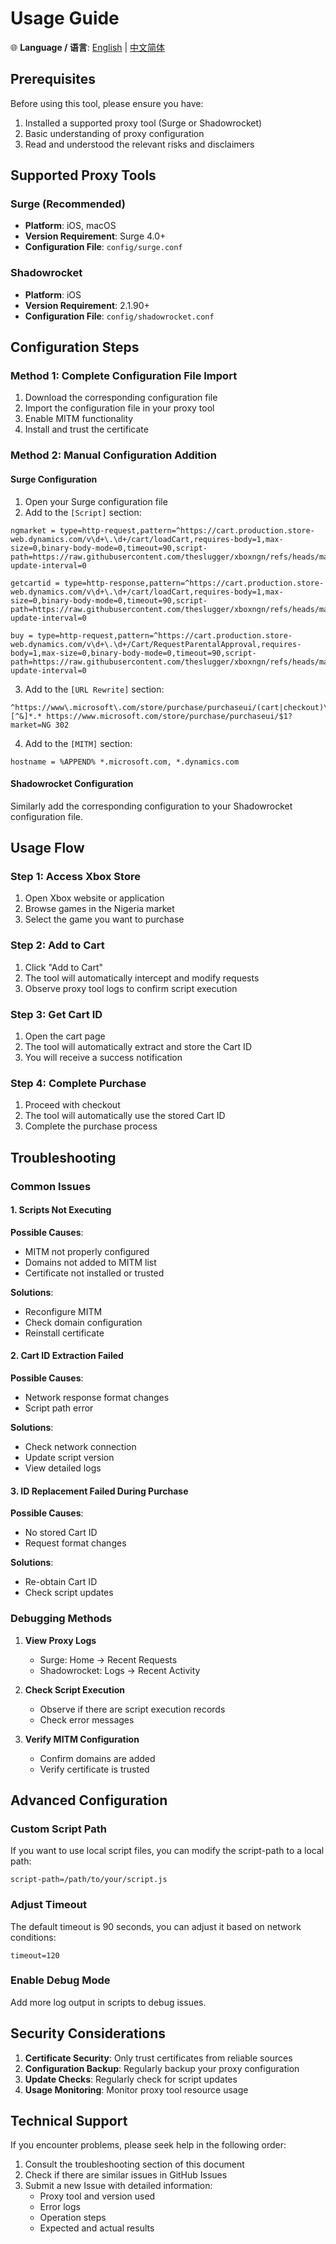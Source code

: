 # Usage Guide

🌐 **Language / 语言**: [English](USAGE_EN.md) | [中文简体](USAGE.md)

## Prerequisites

Before using this tool, please ensure you have:

1. Installed a supported proxy tool (Surge or Shadowrocket)
2. Basic understanding of proxy configuration
3. Read and understood the relevant risks and disclaimers

## Supported Proxy Tools

### Surge (Recommended)
- **Platform**: iOS, macOS  
- **Version Requirement**: Surge 4.0+
- **Configuration File**: `config/surge.conf`

### Shadowrocket
- **Platform**: iOS
- **Version Requirement**: 2.1.90+
- **Configuration File**: `config/shadowrocket.conf`

## Configuration Steps

### Method 1: Complete Configuration File Import

1. Download the corresponding configuration file
2. Import the configuration file in your proxy tool
3. Enable MITM functionality
4. Install and trust the certificate

### Method 2: Manual Configuration Addition

#### Surge Configuration

1. Open your Surge configuration file
2. Add to the `[Script]` section:
```
ngmarket = type=http-request,pattern=^https://cart.production.store-web.dynamics.com/v\d+\.\d+/cart/loadCart,requires-body=1,max-size=0,binary-body-mode=0,timeout=90,script-path=https://raw.githubusercontent.com/theslugger/xboxngn/refs/heads/main/xboxng/ngmarket.js,script-update-interval=0

getcartid = type=http-response,pattern=^https://cart.production.store-web.dynamics.com/v\d+\.\d+/cart/loadCart,requires-body=1,max-size=0,binary-body-mode=0,timeout=90,script-path=https://raw.githubusercontent.com/theslugger/xboxngn/refs/heads/main/xboxng/getcartid.js,script-update-interval=0

buy = type=http-request,pattern=^https://cart.production.store-web.dynamics.com/v\d+\.\d+/Cart/RequestParentalApproval,requires-body=1,max-size=0,binary-body-mode=0,timeout=90,script-path=https://raw.githubusercontent.com/theslugger/xboxngn/refs/heads/main/xboxng/buy.js,script-update-interval=0
```

3. Add to the `[URL Rewrite]` section:
```
^https://www\.microsoft\.com/store/purchase/purchaseui/(cart|checkout)\?.*market=[^&]*.* https://www.microsoft.com/store/purchase/purchaseui/$1?market=NG 302
```

4. Add to the `[MITM]` section:
```
hostname = %APPEND% *.microsoft.com, *.dynamics.com
```

#### Shadowrocket Configuration

Similarly add the corresponding configuration to your Shadowrocket configuration file.

## Usage Flow

### Step 1: Access Xbox Store
1. Open Xbox website or application
2. Browse games in the Nigeria market
3. Select the game you want to purchase

### Step 2: Add to Cart
1. Click "Add to Cart"
2. The tool will automatically intercept and modify requests
3. Observe proxy tool logs to confirm script execution

### Step 3: Get Cart ID
1. Open the cart page
2. The tool will automatically extract and store the Cart ID
3. You will receive a success notification

### Step 4: Complete Purchase
1. Proceed with checkout
2. The tool will automatically use the stored Cart ID
3. Complete the purchase process

## Troubleshooting

### Common Issues

#### 1. Scripts Not Executing
**Possible Causes**:
- MITM not properly configured
- Domains not added to MITM list
- Certificate not installed or trusted

**Solutions**:
- Reconfigure MITM
- Check domain configuration
- Reinstall certificate

#### 2. Cart ID Extraction Failed
**Possible Causes**:
- Network response format changes
- Script path error

**Solutions**:
- Check network connection
- Update script version
- View detailed logs

#### 3. ID Replacement Failed During Purchase
**Possible Causes**:
- No stored Cart ID
- Request format changes

**Solutions**:
- Re-obtain Cart ID
- Check script updates

### Debugging Methods

1. **View Proxy Logs**
   - Surge: Home → Recent Requests
   - Shadowrocket: Logs → Recent Activity

2. **Check Script Execution**
   - Observe if there are script execution records
   - Check error messages

3. **Verify MITM Configuration**
   - Confirm domains are added
   - Verify certificate is trusted

## Advanced Configuration

### Custom Script Path

If you want to use local script files, you can modify the script-path to a local path:
```
script-path=/path/to/your/script.js
```

### Adjust Timeout

The default timeout is 90 seconds, you can adjust it based on network conditions:
```
timeout=120
```

### Enable Debug Mode

Add more log output in scripts to debug issues.

## Security Considerations

1. **Certificate Security**: Only trust certificates from reliable sources
2. **Configuration Backup**: Regularly backup your proxy configuration
3. **Update Checks**: Regularly check for script updates
4. **Usage Monitoring**: Monitor proxy tool resource usage

## Technical Support

If you encounter problems, please seek help in the following order:

1. Consult the troubleshooting section of this document
2. Check if there are similar issues in GitHub Issues
3. Submit a new Issue with detailed information:
   - Proxy tool and version used
   - Error logs
   - Operation steps
   - Expected and actual results 
